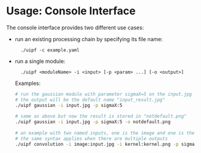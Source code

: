 Usage: Console Interface
========================

The console interface provides two different use cases:

- run an existing processing chain by specifying its file name:

        ./uipf -c example.yaml
      
- run a single module:

        ./uipf <moduleName> -i <input> [-p <param> ...] [-o <output>]
      
  Examples:

  ```sh
  # run the gaussian module with parameter sigmaX=5 on the input.jpg image
  # the output will be the default name "input_result.jpg"
  ./uipf gaussian -i input.jpg -p sigmaX:5
      
  # same as above but now the result is stored in "notdefault.png"
  ./uipf gaussian -i input.jpg -p sigmaX:5 -o notdefault.png
      
  # an example with two named inputs, one is the image and one is the kernel:
  # the same syntax applies when there are multiple outputs
  ./uipf convolution -i image:input.jpg -i kernel:kernel.png -p sigmaX:5 -o out.png
  ```

